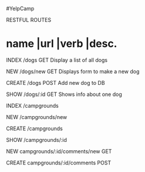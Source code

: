 #YelpCamp

RESTFUL ROUTES

name    |url       |verb  |desc.
===============================================
INDEX   /dogs      GET   Display a list of all dogs

NEW     /dogs/new  GET   Displays form to make a new dog

CREATE  /dogs      POST  Add new dog to DB

SHOW    /dogs/:id  GET   Shows info about one dog



INDEX   /campgrounds

NEW     /campgrounds/new

CREATE  /campgrounds

SHOW    /campgrounds/:id

NEW     campgrounds/:id/comments/new    GET

CREATE  campgrounds/:id/comments      POST